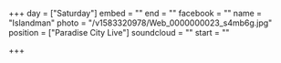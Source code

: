 +++
day = ["Saturday"]
embed = ""
end = ""
facebook = ""
name = "Islandman"
photo = "/v1583320978/Web_0000000023_s4mb6g.jpg"
position = ["Paradise City Live"]
soundcloud = ""
start = ""

+++
